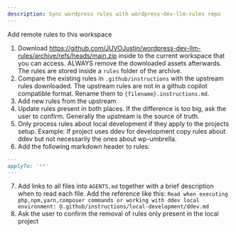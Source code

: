 ```yaml
---
description: Sync wordpress rules with wordpress-dev-llm-rules repo
---
```


Add remote rules to this workspace

1. Download https://github.com/JUVOJustin/wordpress-dev-llm-rules/archive/refs/heads/main.zip inside to the current workspace that you can access. ALWAYS remove the downloaded assets afterwards. The rules are stored inside a `rules` folder of the archive. 
2. Compare the existing rules in `.github/instructions` with the upstream rules downloaded. The upstream rules are not in a github copilot compatible format. Rename them to `{filename}.instructions.md`.
3. Add new rules from the upstream
4. Update rules present in both places. If the difference is too big, ask the user to confirm. Generally the upstream is the source of truth.
5. Only process rules about local development if they apply to the projects setup. Example: If project uses ddev for development copy rules about ddev but not necessarily the ones about wp-umbrella.
6. Add the following markdown header to rules:
```md
---
applyTo: '**'
---
```
7. Add links to all files into `AGENTS.md` together with a brief description when to read each file. Add the reference like this: `Read when executing php,npm,yarn,composer commands or working with ddev local environment: @.github/instructions/local-development/ddev.md`
8. Ask the user to confirm the removal of rules only present in the local project
